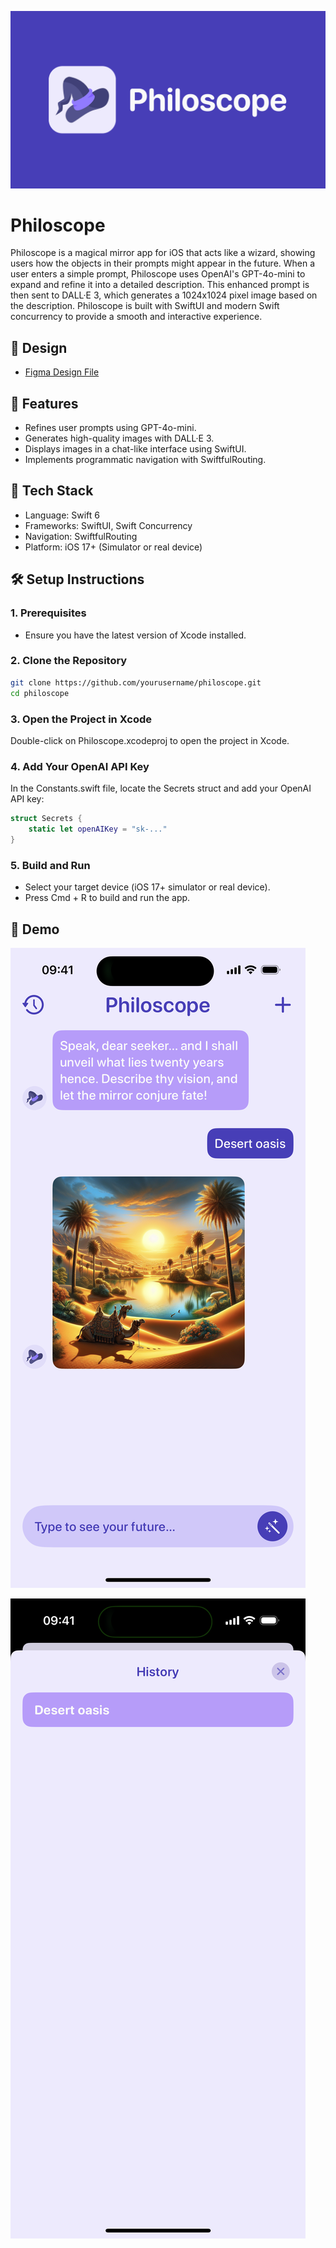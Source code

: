 ![Philoscope Cover](Cover.png)

# Philoscope

Philoscope is a magical mirror app for iOS that acts like a wizard, showing users how the objects in their prompts might appear in the future. When a user enters a simple prompt, Philoscope uses OpenAI's GPT-4o-mini to expand and refine it into a detailed description. This enhanced prompt is then sent to DALL·E 3, which generates a 1024x1024 pixel image based on the description. Philoscope is built with SwiftUI and modern Swift concurrency to provide a smooth and interactive experience.

## 🎨 Design
- [Figma Design File](https://www.figma.com/design/IioIHIcXR84xL3Qt4sKZST/Philoscope?node-id=41-584&t=Eq81A30wyrU9TKdt-1)

## 🚀 Features
- Refines user prompts using GPT-4o-mini.
- Generates high-quality images with DALL·E 3.
- Displays images in a chat-like interface using SwiftUI.
- Implements programmatic navigation with SwiftfulRouting.

## 🧰 Tech Stack
- Language: Swift 6
- Frameworks: SwiftUI, Swift Concurrency
- Navigation: SwiftfulRouting
- Platform: iOS 17+ (Simulator or real device)

## 🛠 Setup Instructions

### 1. Prerequisites
- Ensure you have the latest version of Xcode installed.

### 2. Clone the Repository
```bash
git clone https://github.com/yourusername/philoscope.git
cd philoscope
```

### 3. Open the Project in Xcode
Double-click on Philoscope.xcodeproj to open the project in Xcode.

### 4. Add Your OpenAI API Key
In the Constants.swift file, locate the Secrets struct and add your OpenAI API key:

```swift
struct Secrets {
    static let openAIKey = "sk-..."
}
```

### 5. Build and Run
- Select your target device (iOS 17+ simulator or real device).
- Press Cmd + R to build and run the app.

## 📱 Demo

![Philoscope Home View - Chat Interface with Desert Oasis Example](home-view.PNG)

![Philoscope History View](history-view.PNG)


